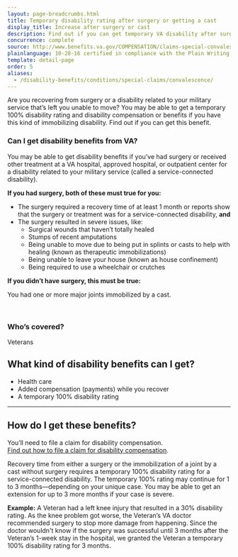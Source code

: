```yaml
---
layout: page-breadcrumbs.html
title: Temporary disability rating after surgery or getting a cast
display_title: Increase after surgery or cast
description: Find out if you can get temporary VA disability after surgery for a service-connected disability, or after getting a cast that's left you unable to move. You may be able to get a temporary 100% disability rating and increased compensation during your recovery (called convalescence).
concurrence: complete
source: http://www.benefits.va.gov/COMPENSATION/claims-special-convalescence.asp
plainlanguage: 10-28-16 certified in compliance with the Plain Writing Act
template: detail-page
order: 5
aliases:
  - /disability-benefits/conditions/special-claims/convalescence/
---
```


<div class="va-introtext">

Are you recovering from surgery or a disability related to your military service that’s left you unable to move? You may be able to get a temporary 100% disability rating and disability compensation or benefits if you have this kind of immobilizing  disability. Find out if you can get this benefit. 

</div>


<div class="feature" markdown="1">

### Can I get disability benefits from VA?

You may be able to get disability benefits if you’ve had surgery or received other treatment at a VA hospital, approved hospital, or outpatient center for a disability related to your military service (called a service-connected disability).

**If you had surgery, both of these must true for you:**
  -	The surgery required a recovery time of at least 1 month or reports show that the surgery or treatment was for a service-connected disability, **and**
  -	The surgery resulted in severe issues, like:
      - Surgical wounds that haven’t totally healed
      - Stumps of recent amputations
      - Being unable to move due to being put in splints or casts to help with healing (known as therapeutic immobilizations)
      - Being unable to leave your house (known as house confinement)
      - Being required to use a wheelchair or crutches
 
**If you didn’t have surgery, this must be true:**

You had one or more major joints immobilized by a cast.


<br>

### Who’s covered?

Veterans
</div>

## What kind of disability benefits can I get?

-	Health care
- Added compensation (payments) while you recover
-	A temporary 100% disability rating 

-----

## How do I get these benefits?

You’ll need to file a claim for disability compensation. <br>
[Find out how to file a claim for disability compensation](/disability/how-to-file-claim/).

Recovery time from either a surgery or the immobilization of a joint by a cast without surgery requires a temporary 100% disability rating for a service-connected disability. The temporary 100% rating may continue for 1 to 3 months—depending on your unique case. You may be able to get an extension for up to 3 more months if your case is severe.

**Example:** A Veteran had a left knee injury that resulted in a 30% disability rating. As the knee problem got worse, the Veteran’s VA doctor recommended surgery to stop more damage from happening. Since the doctor wouldn't know if the surgery was successful until 3 months after the Veteran’s 1-week stay in the hospital, we granted the Veteran a temporary 100% disability rating for 3 months.
